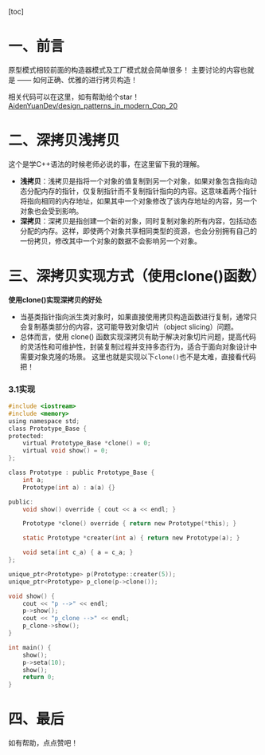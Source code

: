 [toc]

# 一、前言
原型模式相较前面的构造器模式及工厂模式就会简单很多！
主要讨论的内容也就是 —— 如何正确、优雅的进行拷贝构造！

相关代码可以在这里，如有帮助给个star！[AidenYuanDev/design_patterns_in_modern_Cpp_20](https://github.com/AidenYuanDev/design_patterns_in_modern_Cpp_20)

# 二、深拷贝浅拷贝
这个是学C++语法的时候老师必说的事，在这里留下我的理解。
- **浅拷贝**：浅拷贝是指将一个对象的值复制到另一个对象，如果对象包含指向动态分配内存的指针，仅复制指针而不复制指针指向的内容。这意味着两个指针将指向相同的内存地址，如果其中一个对象修改了该内存地址的内容，另一个对象也会受到影响。
- **深拷贝**：深拷贝是指创建一个新的对象，同时复制对象的所有内容，包括动态分配的内存。这样，即使两个对象共享相同类型的资源，也会分别拥有自己的一份拷贝，修改其中一个对象的数据不会影响另一个对象。

# 三、深拷贝实现方式（使用clone()函数）
**使用clone()实现深拷贝的好处**

- 当基类指针指向派生类对象时，如果直接使用拷贝构造函数进行复制，通常只会复制基类部分的内容，这可能导致对象切片（object slicing）问题。 
- 总体而言，使用 clone() 函数实现深拷贝有助于解决对象切片问题，提高代码的灵活性和可维护性，封装复制过程并支持多态行为，适合于面向对象设计中需要对象克隆的场景。
这里也就是实现以下`clone()`也不是太难，直接看代码把！

### 3.1实现

~~~c
#include <iostream>
#include <memory>
using namespace std;
class Prototype_Base {
protected:
    virtual Prototype_Base *clone() = 0;
    virtual void show() = 0;
};

class Prototype : public Prototype_Base {
    int a;
    Prototype(int a) : a(a) {}

public:
    void show() override { cout << a << endl; }

    Prototype *clone() override { return new Prototype(*this); }

    static Prototype *creater(int a) { return new Prototype(a); }

    void seta(int c_a) { a = c_a; }
};

unique_ptr<Prototype> p(Prototype::creater(5));
unique_ptr<Prototype> p_clone(p->clone());

void show() {
    cout << "p -->" << endl;
    p->show();
    cout << "p_clone -->" << endl;
    p_clone->show();
}

int main() {
    show();
    p->seta(10);
    show();
    return 0;
}
~~~
# 四、最后
如有帮助，点点赞吧！
